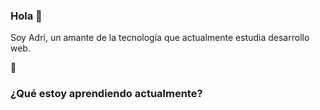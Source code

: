 ### Hola 👋

Soy Adri, un amante de la tecnología que actualmente estudia desarrollo web.

📖 <h3>¿Qué estoy aprendiendo actualmente?</h3>
